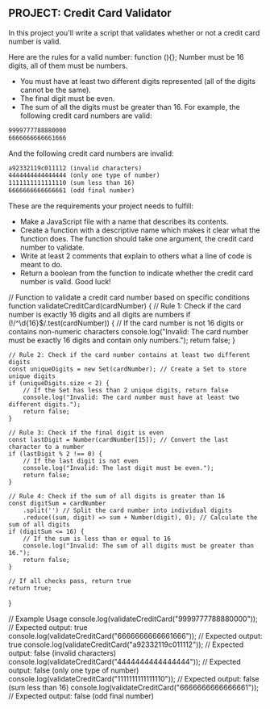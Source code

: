## **PROJECT: Credit Card Validator**
In this project you'll write a script that validates whether or not a credit card number is valid.

Here are the rules for a valid number:
function (){};
 Number must be 16 digits, all of them must be numbers.
- You must have at least two different digits represented (all of the digits cannot be the same).
- The final digit must be even.
- The sum of all the digits must be greater than 16.
For example, the following credit card numbers are valid:
```markdown
9999777788880000
6666666666661666
```
And the following credit card numbers are invalid:
```markdown
a92332119c011112 (invalid characters)
4444444444444444 (only one type of number)
1111111111111110 (sum less than 16)
6666666666666661 (odd final number)
```
These are the requirements your project needs to fulfill:
- Make a JavaScript file with a name that describes its contents.
- Create a function with a descriptive name which makes it clear what the function does. The function should take one argument, the credit card number to validate.
- Write at least 2 comments that explain to others what a line of code is meant to do.
- Return a boolean from the function to indicate whether the credit card number is valid.
Good luck!


// Function to validate a credit card number based on specific conditions
function validateCreditCard(cardNumber) {
    // Rule 1: Check if the card number is exactly 16 digits and all digits are numbers
    if (!/^\d{16}$/.test(cardNumber)) {
        // If the card number is not 16 digits or contains non-numeric characters
        console.log("Invalid: The card number must be exactly 16 digits and contain only numbers.");
        return false;
    }

    // Rule 2: Check if the card number contains at least two different digits
    const uniqueDigits = new Set(cardNumber); // Create a Set to store unique digits
    if (uniqueDigits.size < 2) {
        // If the Set has less than 2 unique digits, return false
        console.log("Invalid: The card number must have at least two different digits.");
        return false;
    }

    // Rule 3: Check if the final digit is even
    const lastDigit = Number(cardNumber[15]); // Convert the last character to a number
    if (lastDigit % 2 !== 0) {
        // If the last digit is not even
        console.log("Invalid: The last digit must be even.");
        return false;
    }

    // Rule 4: Check if the sum of all digits is greater than 16
    const digitSum = cardNumber
        .split('') // Split the card number into individual digits
        .reduce((sum, digit) => sum + Number(digit), 0); // Calculate the sum of all digits
    if (digitSum <= 16) {
        // If the sum is less than or equal to 16
        console.log("Invalid: The sum of all digits must be greater than 16.");
        return false;
    }

    // If all checks pass, return true
    return true;
}

// Example Usage
console.log(validateCreditCard("9999777788880000")); // Expected output: true
console.log(validateCreditCard("6666666666661666")); // Expected output: true
console.log(validateCreditCard("a92332119c011112")); // Expected output: false (invalid characters)
console.log(validateCreditCard("4444444444444444")); // Expected output: false (only one type of number)
console.log(validateCreditCard("1111111111111110")); // Expected output: false (sum less than 16)
console.log(validateCreditCard("6666666666666661")); // Expected output: false (odd final number)

